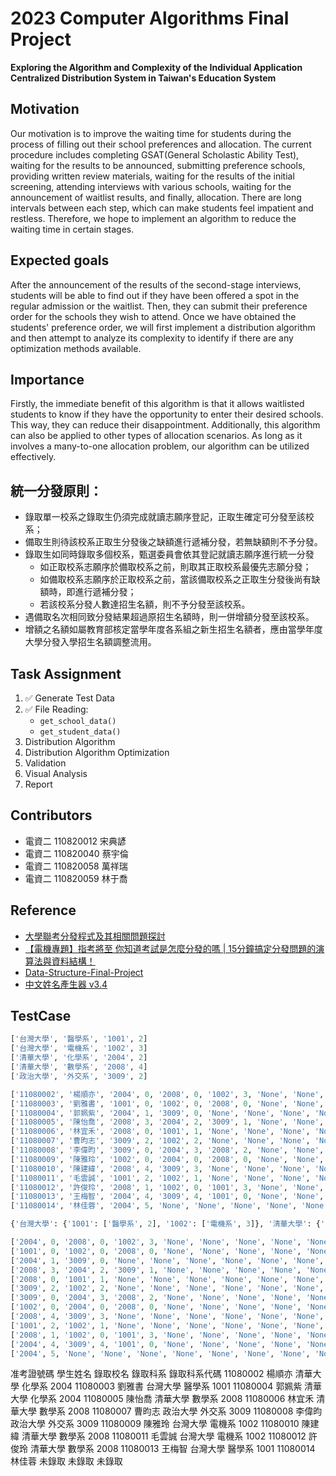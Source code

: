 # 2023 Computer Algorithms Final Project
**Exploring the Algorithm and Complexity of the Individual Application Centralized Distribution System in Taiwan's Education System**

## Motivation
Our motivation is to improve the waiting time for students during the process of filling out their school preferences and allocation. The current procedure includes completing GSAT(General Scholastic Ability Test), waiting for the results to be announced, submitting preference schools, providing written review materials, waiting for the results of the initial screening, attending interviews with various schools, waiting for the announcement of waitlist results, and finally, allocation. There are long intervals between each step, which can make students feel impatient and restless. Therefore, we hope to implement an algorithm to reduce the waiting time in certain stages.
## Expected goals
After the announcement of the results of the second-stage interviews, students will be able to find out if they have been offered a spot in the regular admission or the waitlist. Then, they can submit their preference order for the schools they wish to attend. Once we have obtained the students' preference order, we will first implement a distribution algorithm and then attempt to analyze its complexity to identify if there are any optimization methods available.
## Importance
Firstly, the immediate benefit of this algorithm is that it allows waitlisted students to know if they have the opportunity to enter their desired schools. This way, they can reduce their disappointment. Additionally, this algorithm can also be applied to other types of allocation scenarios. As long as it involves a many-to-one allocation problem, our algorithm can be utilized effectively.

## 統一分發原則：
- 錄取單一校系之錄取生仍須完成就讀志願序登記，正取生確定可分發至該校系；
- 備取生則待該校系正取生分發後之缺額進行遞補分發，若無缺額則不予分發。
- 錄取生如同時錄取多個校系，甄選委員會依其登記就讀志願序進行統一分發
    - 如正取校系志願序於備取校系之前，則取其正取校系最優先志願分發；
    - 如備取校系志願序於正取校系之前，當該備取校系之正取生分發後尚有缺額時，即進行遞補分發；
    - 若該校系分發人數達招生名額，則不予分發至該校系。
- 遇備取名次相同致分發結果超過原招生名額時，則一併增額分發至該校系。
- 增額之名額如屬教育部核定當學年度各系組之新生招生名額者，應由當學年度大學分發入學招生名額調整流用。

## Task Assignment
1. ✅ Generate Test Data
2. ✅ File Reading:
    - `get_school_data()`
    - `get_student_data()`
3. Distribution Algorithm
4. Distribution Algorithm Optimization
5. Validation
6. Visual Analysis
7. Report

## Contributors
- 電資二 110820012 宋典諺
- 電資二 110820040 蔡宇倫
- 電資二 110820058 萬祥瑞
- 電資二 110820059 林于喬

## Reference
- [大學聯考分發程式及其相關問題探討](http://ip194097.ntcu.edu.tw/ungian/Chokphin/Hoagu/hunhoat/hunhoat.htm)
- [【電機專題】指考將至 你知道考試是怎麼分發的嗎 | 15分鐘搞定分發問題的演算法與資料結構！](https://youtu.be/Ss4w4jghqXc)
- [Data-Structure-Final-Project](https://github.com/H-Scorpion/Data-Structure-Final-Project)
- [中文姓名產生器 v3.4](http://www.richyli.com/name/index.asp)

## TestCase
```python
['台灣大學', '醫學系', '1001', 2]
['台灣大學', '電機系', '1002', 3]
['清華大學', '化學系', '2004', 2]
['清華大學', '數學系', '2008', 4]
['政治大學', '外交系', '3009', 2]
```
```python
['11080002', '楊順亦', '2004', 0, '2008', 0, '1002', 3, 'None', 'None', 'None', 'None', 'None', 'None']
['11080003', '劉雅書', '1001', 0, '1002', 0, '2008', 0, 'None', 'None', 'None', 'None', 'None', 'None']
['11080004', '郭姵紫', '2004', 1, '3009', 0, 'None', 'None', 'None', 'None', 'None', 'None', 'None', 'None']
['11080005', '陳怡喬', '2008', 3, '2004', 2, '3009', 1, 'None', 'None', 'None', 'None', 'None', 'None']
['11080006', '林宜禾', '2008', 0, '1001', 1, 'None', 'None', 'None', 'None', 'None', 'None', 'None', 'None']
['11080007', '曹昀志', '3009', 2, '1002', 2, 'None', 'None', 'None', 'None', 'None', 'None', 'None', 'None']
['11080008', '李偉昀', '3009', 0, '2004', 3, '2008', 2, 'None', 'None', 'None', 'None', 'None', 'None']
['11080009', '陳雅玲', '1002', 0, '2004', 0, '2008', 0, 'None', 'None', 'None', 'None', 'None', 'None']
['11080010', '陳建緯', '2008', 4, '3009', 3, 'None', 'None', 'None', 'None', 'None', 'None', 'None', 'None']
['11080011', '毛雲誠', '1001', 2, '1002', 1, 'None', 'None', 'None', 'None', 'None', 'None', 'None', 'None']
['11080012', '許俊玲', '2008', 1, '1002', 0, '1001', 3, 'None', 'None', 'None', 'None', 'None', 'None']
['11080013', '王梅智', '2004', 4, '3009', 4, '1001', 0, 'None', 'None', 'None', 'None', 'None', 'None']
['11080014', '林佳蓉', '2004', 5, 'None', 'None', 'None', 'None', 'None', 'None', 'None', 'None', 'None', 'None']
```

```python
{'台灣大學': {'1001': ['醫學系', 2], '1002': ['電機系', 3]}, '清華大學': {'2004': ['化學系', 2], '2008': ['數學系', 4]}, '政治大學': {'3009': ['外交系', 2]}}
```

```python
['2004', 0, '2008', 0, '1002', 3, 'None', 'None', 'None', 'None', 'None', 'None']
['1001', 0, '1002', 0, '2008', 0, 'None', 'None', 'None', 'None', 'None', 'None']
['2004', 1, '3009', 0, 'None', 'None', 'None', 'None', 'None', 'None', 'None', 'None']
['2008', 3, '2004', 2, '3009', 1, 'None', 'None', 'None', 'None', 'None', 'None']
['2008', 0, '1001', 1, 'None', 'None', 'None', 'None', 'None', 'None', 'None', 'None']
['3009', 2, '1002', 2, 'None', 'None', 'None', 'None', 'None', 'None', 'None', 'None']
['3009', 0, '2004', 3, '2008', 2, 'None', 'None', 'None', 'None', 'None', 'None']
['1002', 0, '2004', 0, '2008', 0, 'None', 'None', 'None', 'None', 'None', 'None']
['2008', 4, '3009', 3, 'None', 'None', 'None', 'None', 'None', 'None', 'None', 'None']
['1001', 2, '1002', 1, 'None', 'None', 'None', 'None', 'None', 'None', 'None', 'None']
['2008', 1, '1002', 0, '1001', 3, 'None', 'None', 'None', 'None', 'None', 'None']
['2004', 4, '3009', 4, '1001', 0, 'None', 'None', 'None', 'None', 'None', 'None']
['2004', 5, 'None', 'None', 'None', 'None', 'None', 'None', 'None', 'None', 'None', 'None']
```

准考證號碼	學生姓名	錄取校名	錄取科系	錄取科系代碼
11080002	楊順亦	清華大學	化學系	2004
11080003	劉雅書	台灣大學	醫學系	1001
11080004	郭姵紫	清華大學	化學系	2004
11080005	陳怡喬	清華大學	數學系	2008
11080006	林宜禾	清華大學	數學系	2008
11080007	曹昀志	政治大學	外交系	3009
11080008	李偉昀	政治大學	外交系	3009
11080009	陳雅玲	台灣大學	電機系	1002
11080010	陳建緯	清華大學	數學系	2008
11080011	毛雲誠	台灣大學	電機系	1002
11080012	許俊玲	清華大學	數學系	2008
11080013	王梅智	台灣大學	醫學系	1001
11080014	林佳蓉	未錄取	未錄取	未錄取